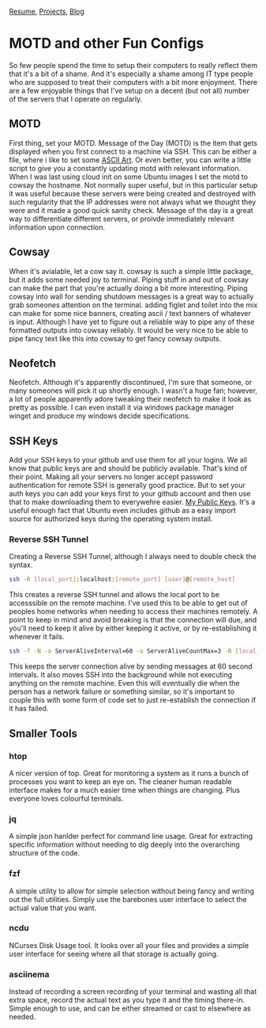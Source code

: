[Resume](../resume_page.md), [Projects](../projects.md), [Blog](../blog.md)

# MOTD and other Fun Configs
So few people spend the time to setup their computers to really reflect them that it's a bit of a shame. And it's especially a shame among IT type people who are supposed to treat their computers with a bit more enjoyment. There are a few enjoyable things that I've setup on a decent (but not all) number of the servers that I operate on regularly. 

## MOTD
First thing, set your MOTD. Message of the Day (MOTD) is the item that gets displayed when you first connect to a machine via SSH. This can be either a file, where i like to set some [ASCII Art](https://www.asciiart.eu/). Or even better, you can write a little script to give you a constantly updating motd with relevant information. When I was last using cloud init on some Ubuntu images I set the motd to cowsay the hostname. Not normally super useful, but in this particular setup it was useful because these servers were being created and destroyed with such regularity that the IP addresses were not always what we thought they were and it made a good quick sanity check. Message of the day is a great way to differentiate different servers, or proivde immediately relevant information upon connection. 

## Cowsay
When it's avialable, let a cow say it. cowsay is such a simple little package, but it adds some needed joy to terminal. Piping stuff in and out of cowsay can make the part that you're actually doing a bit more interesting. Piping cowsay into wall for sending shutdown messages is a great way to actually grab someones attention on the terminal. adding figlet and toilet into the mix can make for some nice banners, creating ascii / text banners of whatever is input. Although I have yet to figure out a reliable way to pipe any of these formatted outputs into cowsay reliably. It would be very nice to be able to pipe fancy text like this into cowsay to get fancy cowsay outputs. 

## Neofetch
Neofetch. Although it's apparently discontinued, I'm sure that someone, or many someones will pick it up shortly enough. I wasn't a huge fan; however, a lot of people apparently adore tweaking their neofetch to make it look as pretty as possible. I can even install it via windows package manager winget and produce my windows decide specifications. 

## SSH Keys
Add your SSH keys to your github and use them for all your logins. We all know that public keys are and should be publicly available. That's kind of their point. Making all your servers no longer accept password authentication for remote SSH is generally good practice. But to set your auth keys you can add your keys first to your github account and then use that to make downloading them to everywehre easier. [My Public Keys](https://github.com/devinatkin.keys). It's a useful enough fact that Ubuntu even includes github as a easy import source for authorized keys during the operating system install. 

### Reverse SSH Tunnel
Creating a Reverse SSH Tunnel, although I always need to double check the syntax.

```bash
ssh -R [local_port]:localhost:[remote_port] [user]@[remote_host]
```

This creates a reverse SSH tunnel and allows the local port to be accesssible on the remote machine. I've used this to be able to get out of peoples home networks when needing to access their machines remotely. A point to keep in mind and avoid breaking is that the connection will due, and you'll need to keep it alive by either keeping it active, or by re-establishing it whenever it fails. 

```bash
ssh -f -N -o ServerAliveInterval=60 -o ServerAliveCountMax=3 -R [local_port]:localhost:[remote_port] [user]@[remote_host]
```
This keeps the server connection alive by sending messages at 60 second intervals. It also moves SSH into the background while not executing anything on the remote machine. Even this will eventually die when the person has a network failure or something similar, so it's important to couple this with some form of code set to just re-establish the connection if it has failed. 

## Smaller Tools

### htop
A nicer version of top. Great for monitoring a system as it runs a bunch of processes you want to keep an eye on. The cleaner human readable interface makes for a much easier time when things are changing. Plus everyone loves colourful terminals. 

### jq
A simple json hanlder perfect for command line usage. Great for extracting specific information without needing to dig deeply into the overarching structure of the code. 

### fzf
A simple utility to allow for simple selection without being fancy and writing out the full utilities. Simply use the barebones user interface to select the actual value that you want. 

### ncdu
NCurses Disk Usage tool. It looks over all your files and provides a simple user interface for seeing where all that storage is actually going. 

### asciinema
Instead of recording a screen recording of your terminal and wasting all that extra space, record the actual text as you type it and the timing there-in. Simple enough to use, and can be either streamed or cast to elsewhere as needed. 